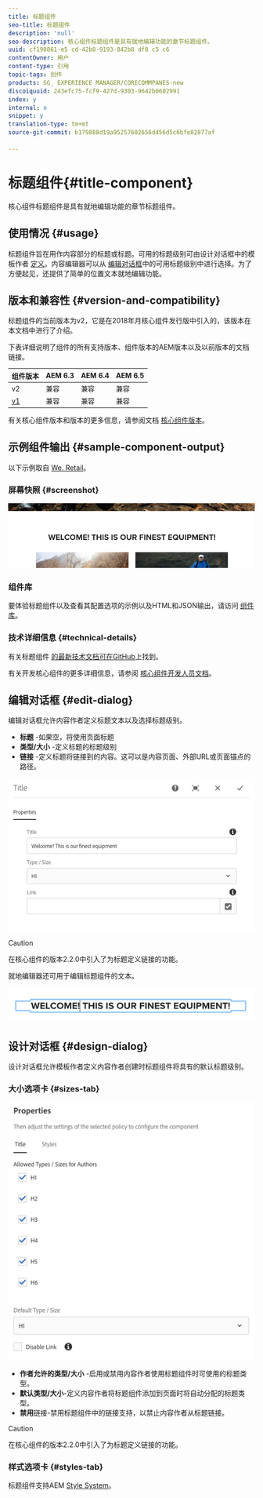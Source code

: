 ```yaml
---
title: 标题组件
seo-title: 标题组件
description: 'null'
seo-description: 核心组件标题组件是具有就地编辑功能的章节标题组件。
uuid: cf190861-e5 cd-42b8-9193-842b8 df8 c5 c6
contentOwner: 用户
content-type: 引用
topic-tags: 创作
products: SG_ EXPERIENCE MANAGER/CORECOMMPANES-new
discoiquuid: 243efc75-fcf9-427d-9303-9642b0602991
index: y
internal: n
snippet: y
translation-type: tm+mt
source-git-commit: b179888d19a95257602656d456d5c6bfe82877af

---
```



# 标题组件{#title-component}

核心组件标题组件是具有就地编辑功能的章节标题组件。

## 使用情况 {#usage}

标题组件旨在用作内容部分的标题或标题。可用的标题级别可由设计对话框中的模板作者 [定义](#design-dialog)。内容编辑器可以从 [编辑对话框](#edit-dialog)中的可用标题级别中进行选择。为了方便起见，还提供了简单的位置文本就地编辑功能。

## 版本和兼容性 {#version-and-compatibility}

标题组件的当前版本为v2，它是在2018年月核心组件发行版中引入的，该版本在本文档中进行了介绍。

下表详细说明了组件的所有支持版本、组件版本的AEM版本以及以前版本的文档链接。

| 组件版本 | AEM 6.3 | AEM 6.4 | AEM 6.5 |
|---|---|---|---|
| v2 | 兼容 | 兼容 | 兼容 |
| [v1](title-v1.md) | 兼容 | 兼容 | 兼容 |

有关核心组件版本和版本的更多信息，请参阅文档 [核心组件版本](versions.md)。

## 示例组件输出 {#sample-component-output}

以下示例取自 [We. Retail](https://helpx.adobe.com/experience-manager/6-5/sites/developing/using/we-retail.html)。

### 屏幕快照 {#screenshot}

![](assets/chlimage_1-36.png)

### 组件库

要体验标题组件以及查看其配置选项的示例以及HTML和JSON输出，请访问 [组件库](http://opensource.adobe.com/aem-core-wcm-components/library/title.html)。

### 技术详细信息 {#technical-details}

有关标题组件 [的最新技术文档可在GitHub](https://github.com/adobe/aem-core-wcm-components/blob/master/content/src/content/jcr_root/apps/core/wcm/components/title/v2/title)上找到。

有关开发核心组件的更多详细信息，请参阅 [核心组件开发人员文档](developing.md)。

## 编辑对话框 {#edit-dialog}

编辑对话框允许内容作者定义标题文本以及选择标题级别。

* **标题** -如果空，将使用页面标题
* **类型/大小** -定义标题的标题级别
* **链接** -定义标题将链接到的内容。这可以是内容页面、外部URL或页面锚点的路径。

![](assets/screenshot_2018-10-19at110055.png)

>[!CAUTION]
>
>在核心组件的版本2.2.0中引入了为标题定义链接的功能。

就地编辑器还可用于编辑标题组件的文本。

![](assets/chlimage_1-37.png)

## 设计对话框 {#design-dialog}

设计对话框允许模板作者定义内容作者创建时标题组件将具有的默认标题级别。

### 大小选项卡 {#sizes-tab}

![](assets/screenshot_2018-10-19at110120.png)

* **作者允许的类型/大小** -启用或禁用内容作者使用标题组件时可使用的标题类型。
* **默认类型/大小**-定义内容作者将标题组件添加到页面时将自动分配的标题类型。
* **禁用**链接-禁用标题组件中的链接支持，以禁止内容作者从标题链接。

>[!CAUTION]
>
>在核心组件的版本2.2.0中引入了为标题定义链接的功能。

### 样式选项卡 {#styles-tab}

标题组件支持AEM [Style System](authoring.md#component-styling)。